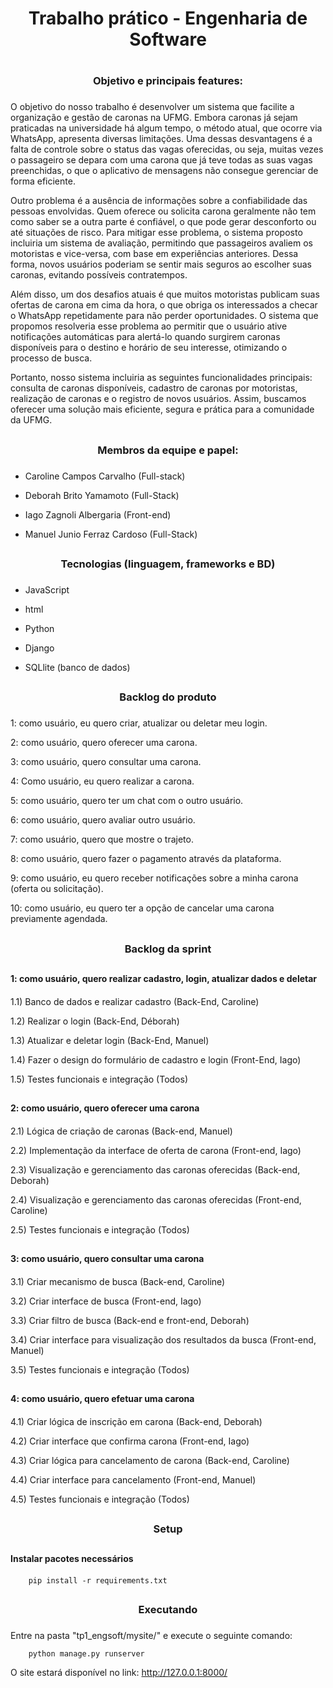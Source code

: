 # <h1 align="center"> Trabalho prático - Engenharia de Software <h1>

## <h3 align="center"> Objetivo e principais features: <h3>

   O objetivo do nosso trabalho é desenvolver um sistema que facilite a organização e gestão de caronas na UFMG. Embora caronas já sejam praticadas na universidade há algum tempo, o método atual, que ocorre via WhatsApp, apresenta diversas limitações. Uma dessas desvantagens é a falta de controle sobre o status das vagas oferecidas, ou seja, muitas vezes o passageiro se depara com uma carona que já teve todas as suas vagas preenchidas, o que o aplicativo de mensagens não consegue gerenciar de forma eficiente. 
   
   Outro problema é a ausência de informações sobre a confiabilidade das pessoas envolvidas. Quem oferece ou solicita carona geralmente não tem como saber se a outra parte é confiável, o que pode gerar desconforto ou até situações de risco. Para mitigar esse problema, o sistema proposto incluiria um sistema de avaliação, permitindo que passageiros avaliem os motoristas e vice-versa, com base em experiências anteriores. Dessa forma, novos usuários poderiam se sentir mais seguros ao escolher suas caronas, evitando possíveis contratempos.
   
   Além disso, um dos desafios atuais é que muitos motoristas publicam suas ofertas de carona em cima da hora, o que obriga os interessados a checar o WhatsApp repetidamente para não perder oportunidades. O sistema que propomos resolveria esse problema ao permitir que o usuário ative notificações automáticas para alertá-lo quando surgirem caronas disponíveis para o destino e horário de seu interesse, otimizando o processo de busca.
   
   Portanto, nosso sistema incluiria as seguintes funcionalidades principais: consulta de caronas disponíveis, cadastro de caronas por motoristas, realização de caronas e o registro de novos usuários. Assim, buscamos oferecer uma solução mais eficiente, segura e prática para a comunidade da UFMG.


## <h3 align="center"> Membros da equipe e papel: <h3>

- Caroline Campos Carvalho (Full-stack)

- Deborah Brito Yamamoto (Full-Stack)

- Iago Zagnoli Albergaria (Front-end)

- Manuel Junio Ferraz Cardoso (Full-Stack) 

## <h3 align="center"> Tecnologias (linguagem, frameworks e BD) <h3>

- JavaScript

- html

- Python

- Django

- SQLlite (banco de dados)


## <h3 align="center"> Backlog do produto <h3>

1: como usuário, eu quero criar, atualizar ou deletar meu login.

2: como usuário, quero oferecer uma carona.

3: como usuário, quero consultar uma carona.

4: Como usuário, eu quero realizar a carona.

5: como usuário, quero ter um chat com o outro usuário.

6: como usuário, quero avaliar outro usuário.

7: como usuário, quero que mostre o trajeto.

8: como usuário, quero fazer o pagamento através da plataforma.

9: como usuário, eu quero receber notificações sobre a minha carona (oferta ou solicitação).

10: como usuário, eu quero ter a opção de cancelar uma carona previamente agendada.


## <h3 align="center"> Backlog da sprint <h3>

## <h4> 1: como usuário, quero realizar cadastro, login, atualizar dados e deletar <h4>

1.1) Banco de dados e realizar cadastro (Back-End, Caroline)

1.2) Realizar o login (Back-End, Déborah)

1.3) Atualizar e deletar login (Back-End, Manuel)

1.4) Fazer o design do formulário de cadastro e login (Front-End, Iago)

1.5) Testes funcionais e integração (Todos)

## <h4> 2: como usuário, quero oferecer uma carona <h4>

2.1) Lógica de criação de caronas (Back-end, Manuel)

2.2) Implementação da interface de oferta de carona (Front-end, Iago)

2.3) Visualização e gerenciamento das caronas oferecidas (Back-end, Deborah)

2.4) Visualização e gerenciamento das caronas oferecidas (Front-end, Caroline)

2.5) Testes funcionais e integração (Todos)

## <h4> 3: como usuário, quero consultar uma carona <h4>

3.1) Criar mecanismo de busca (Back-end, Caroline)

3.2) Criar interface de busca (Front-end, Iago)

3.3) Criar filtro de busca (Back-end e front-end, Deborah)

3.4) Criar interface para visualização dos resultados da busca (Front-end, Manuel)

3.5) Testes funcionais e integração (Todos)

## <h4> 4: como usuário, quero efetuar uma carona <h4>

4.1) Criar lógica de inscrição em carona (Back-end, Deborah)

4.2) Criar interface que confirma carona (Front-end, Iago)

4.3) Criar lógica para cancelamento de carona (Back-end, Caroline)

4.4) Criar interface para cancelamento (Front-end, Manuel)

4.5) Testes funcionais e integração (Todos)


## <h3 align="center"> Setup <h3>

## <h4> Instalar pacotes necessários <h4>

```
	pip install -r requirements.txt
```

## <h3 align="center"> Executando <h3>

Entre na pasta "tp1_engsoft/mysite/" e execute o seguinte comando:

```
	python manage.py runserver
```

O site estará disponível no link: http://127.0.0.1:8000/

